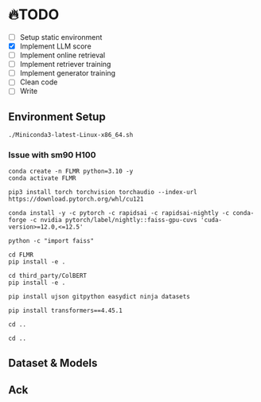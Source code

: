 # :fire:TODO
- [ ] Setup static environment
- [x] Implement LLM score
- [ ] Implement online retrieval
- [ ] Implement retriever training
- [ ] Implement generator training
- [ ] Clean code
- [ ] Write

## Environment Setup 
```
./Miniconda3-latest-Linux-x86_64.sh
```

### Issue with sm90 H100
```
conda create -n FLMR python=3.10 -y
conda activate FLMR

pip3 install torch torchvision torchaudio --index-url https://download.pytorch.org/whl/cu121

conda install -y -c pytorch -c rapidsai -c rapidsai-nightly -c conda-forge -c nvidia pytorch/label/nightly::faiss-gpu-cuvs 'cuda-version>=12.0,<=12.5'

python -c "import faiss"

cd FLMR
pip install -e .

cd third_party/ColBERT
pip install -e .

pip install ujson gitpython easydict ninja datasets

pip install transformers==4.45.1

cd ..

cd ..
```

## Dataset & Models

## Ack
